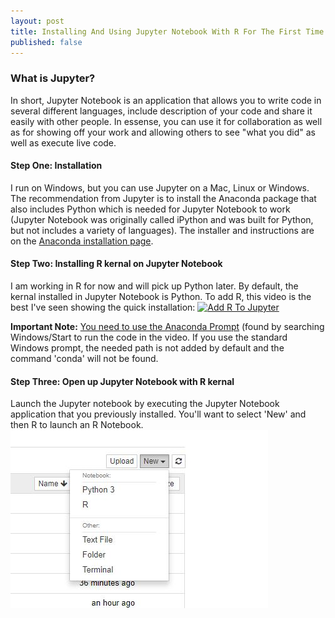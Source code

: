 ```yaml
---
layout: post
title: Installing And Using Jupyter Notebook With R For The First Time!
published: false
---
```

### What is Jupyter? 
In short, Jupyter Notebook is an application that allows you to write code in several different languages, include description of your code and share it easily with other people. In essense, you can use it for collaboration as well as for showing off your work and allowing others to see "what you did" as well as execute live code. 

#### Step One: Installation
I run on Windows, but you can use Jupyter on a Mac, Linux or Windows. The recommendation from Jupyter is to install the Anaconda package that also includes Python which is needed for Jupyter Notebook to work (Jupyter Notebook was originally called iPython and was built for Python, but not includes a variety of languages). The installer and instructions are on the <a href="https://www.anaconda.com/distribution/" target="_blank">Anaconda installation page</a>. 

#### Step Two: Installing R kernal on Jupyter Notebook
I am working in R for now and will pick up Python later. By default, the kernal installed in Jupyter Notebook is Python. To add R, this video is the best I've seen showing the quick installation:
[![Add R To Jupyter](http://i3.ytimg.com/vi/SXBxKe8sK6I/hqdefault.jpg)](https://www.youtube.com/watch?v=SXBxKe8sK6I)

<b> Important Note:</b> <u>You need to use the Anaconda Prompt</u> (found by searching Windows/Start to run the code in the video. If you use the standard Windows prompt, the needed path is not added by default and the command 'conda' will not be found. 

#### Step Three: Open up Jupyter Notebook with R kernal
Launch the Jupyter notebook by executing the Jupyter Notebook application that you previously installed. You'll want to select 'New' and then R to launch an R Notebook. 
![Launch R Notebook](/images/Jupyter-R.JPG)
